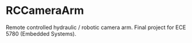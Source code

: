 # RCCameraArm
Remote controlled hydraulic / robotic camera arm. Final project for ECE 5780 (Embedded Systems).
